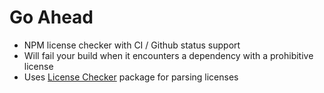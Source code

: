 # Go Ahead
- NPM license checker with CI / Github status support
- Will fail your build when it encounters a dependency with a prohibitive license
- Uses [License Checker](https://github.com/davglass/license-checker) package for parsing licenses

